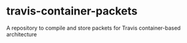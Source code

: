 # travis-container-packets
A repository to compile and store packets for Travis container-based architecture
